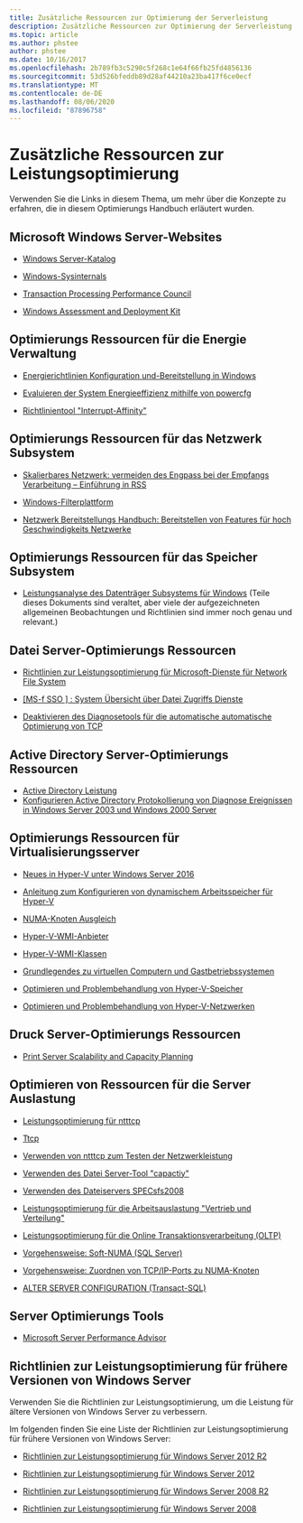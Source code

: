```yaml
---
title: Zusätzliche Ressourcen zur Optimierung der Serverleistung
description: Zusätzliche Ressourcen zur Optimierung der Serverleistung
ms.topic: article
ms.author: phstee
author: phstee
ms.date: 10/16/2017
ms.openlocfilehash: 2b789fb3c5290c5f268c1e64f66fb25fd4856136
ms.sourcegitcommit: 53d526bfeddb89d28af44210a23ba417f6ce0ecf
ms.translationtype: MT
ms.contentlocale: de-DE
ms.lasthandoff: 08/06/2020
ms.locfileid: "87896758"
---
```

# <a name="additional-performance-tuning-resources"></a>Zusätzliche Ressourcen zur Leistungsoptimierung

Verwenden Sie die Links in diesem Thema, um mehr über die Konzepte zu erfahren, die in diesem Optimierungs Handbuch erläutert wurden.

## <a name="microsoft-windows-server-websites"></a>Microsoft Windows Server-Websites
-   [Windows Server-Katalog](https://www.windowsservercatalog.com/)

-   [Windows-Sysinternals](https://technet.microsoft.com/sysinternals/default.aspx)

-   [Transaction Processing Performance Council](http://www.tpc.org/)

-   [Windows Assessment and Deployment Kit](https://developer.microsoft.com/windows/hardware/windows-assessment-deployment-kit)

## <a name="power-management-tuning-resources"></a>Optimierungs Ressourcen für die Energie Verwaltung

-   [Energierichtlinien Konfiguration und-Bereitstellung in Windows](https://msdn.microsoft.com/library/windows/hardware/mt422910.aspx)

-   [Evaluieren der System Energieeffizienz mithilfe von powercfg](https://technet.microsoft.com/library/cc748940.aspx)

-   [Richtlinientool "Interrupt-Affinity"](https://support.microsoft.com/kb/252867)

## <a name="networking-subsystem-tuning-resources"></a>Optimierungs Ressourcen für das Netzwerk Subsystem

-   [Skalierbares Netzwerk: vermeiden des Engpass bei der Empfangs Verarbeitung – Einführung in RSS](https://download.microsoft.com/download/5/D/6/5D6EAF2B-7DDF-476B-93DC-7CF0072878E6/NDIS_RSS.doc)

-   [Windows-Filterplattform](https://msdn.microsoft.com/windows/hardware/gg463267.aspx)

-   [Netzwerk Bereitstellungs Handbuch: Bereitstellen von Features für hoch Geschwindigkeits Netzwerke](https://technet.microsoft.com/library/gg162681.aspx)

## <a name="storage-subsystem-tuning-resources"></a>Optimierungs Ressourcen für das Speicher Subsystem

-   [Leistungsanalyse des Datenträger Subsystems für Windows](https://download.microsoft.com/download/e/b/a/eba1050f-a31d-436b-9281-92cdfeae4b45/subsys_perf.doc) (Teile dieses Dokuments sind veraltet, aber viele der aufgezeichneten allgemeinen Beobachtungen und Richtlinien sind immer noch genau und relevant.)

## <a name="file-server-tuning-resources"></a>Datei Server-Optimierungs Ressourcen

-   [Richtlinien zur Leistungsoptimierung für Microsoft-Dienste für Network File System](https://technet.microsoft.com/library/bb463205.aspx)

-   [\[MS-f SSO \] : System Übersicht über Datei Zugriffs Dienste](https://download.microsoft.com/download/5/0/1/501ED102-E53F-4CE0-AA6B-B0F93629DDC6/Windows/%5bMS-FSSO%5d.pdf)

-   [Deaktivieren des Diagnosetools für die automatische automatische Optimierung von TCP](https://support.microsoft.com/kb/967475)

## <a name="active-directory-server-tuning-resources"></a>Active Directory Server-Optimierungs Ressourcen
-   [Active Directory Leistung](https://msdn.microsoft.com/library/windows/hardware/dn567654(v=vs.85).aspx)
-   [Konfigurieren Active Directory Protokollierung von Diagnose Ereignissen in Windows Server 2003 und Windows 2000 Server](https://support.microsoft.com/kb/314980)

## <a name="virtualization-server-tuning-resources"></a>Optimierungs Ressourcen für Virtualisierungsserver

-   [Neues in Hyper-V unter Windows Server 2016](https://technet.microsoft.com/windows-server-docs/compute/hyper-v/what-s-new-in-hyper-v-on-windows)

-   [Anleitung zum Konfigurieren von dynamischem Arbeitsspeicher für Hyper-V](https://technet.microsoft.com/library/ff817651.aspx)

-   [NUMA-Knoten Ausgleich](https://blogs.technet.com/b/winserverperformance/archive/2009/12/10/numa-node-balancing.aspx)

-   [Hyper-V-WMI-Anbieter](https://msdn2.microsoft.com/library/cc136992(VS.85).aspx)

-   [Hyper-V-WMI-Klassen](https://msdn.microsoft.com/library/cc136986(VS.85).aspx)

-   [Grundlegendes zu virtuellen Computern und Gastbetriebssystemen](https://technet.microsoft.com/library/cc794868(v=ws.10))

-   [Optimieren und Problembehandlung von Hyper-V-Speicher](https://blogs.msdn.com/b/microsoft_press/archive/2013/07/24/new-book-optimizing-and-troubleshooting-hyper-v-storage.aspx)

-   [Optimieren und Problembehandlung von Hyper-V-Netzwerken](https://blogs.msdn.com/b/microsoft_press/archive/2013/07/12/rtm-d-today-optimizing-and-troubleshooting-hyper-v-networking.aspx)

## <a name="print-server-tuning-resources"></a>Druck Server-Optimierungs Ressourcen

-   [Print Server Scalability and Capacity Planning](https://technet.microsoft.com/library/dn554243.aspx)

## <a name="server-workload-tuning-resources"></a>Optimieren von Ressourcen für die Server Auslastung

-   [Leistungsoptimierung für ntttcp](https://msdn.microsoft.com/library/windows/hardware/dn567663(v=vs.85).aspx)

-   [Ttcp](http://en.wikipedia.org/wiki/Ttcp)

-   [Verwenden von ntttcp zum Testen der Netzwerkleistung](https://msdn.microsoft.com/windows/hardware/gg463264.aspx)

-   [Verwenden des Datei Server-Tool "capactiy"](https://msdn.microsoft.com/library/windows/hardware/dn567658(v=vs.85).aspx)

-   [Verwenden des Dateiservers SPECsfs2008](https://msdn.microsoft.com/library/windows/hardware/dn567653(v=vs.85).aspx)

-   [Leistungsoptimierung für die Arbeitsauslastung "Vertrieb und Verteilung"](https://msdn.microsoft.com/library/windows/hardware/dn567646(v=vs.85).aspx)

-   [Leistungsoptimierung für die Online Transaktionsverarbeitung (OLTP)](https://msdn.microsoft.com/library/windows/hardware/dn567642(v=vs.85).aspx)

-   [Vorgehensweise: Soft-NUMA (SQL Server)](https://go.microsoft.com/fwlink/?LinkId=98292)

-   [Vorgehensweise: Zuordnen von TCP/IP-Ports zu NUMA-Knoten](https://go.microsoft.com/fwlink/?LinkId=98293)

-   [ALTER SERVER CONFIGURATION (Transact-SQL)](https://msdn.microsoft.com/library/ee210585.aspx)


## <a name="server-tuning-tools"></a>Server Optimierungs Tools

-   [Microsoft Server Performance Advisor](https://msdn.microsoft.com/library/windows/hardware/dn481522(v=vs.85).aspx)

## <a name="performance-tuning-guidelines-for-previous-versions-of-windows-server"></a>Richtlinien zur Leistungsoptimierung für frühere Versionen von Windows Server


Verwenden Sie die Richtlinien zur Leistungsoptimierung, um die Leistung für ältere Versionen von Windows Server zu verbessern.

Im folgenden finden Sie eine Liste der Richtlinien zur Leistungsoptimierung für frühere Versionen von Windows Server:

-   [Richtlinien zur Leistungsoptimierung für Windows Server 2012 R2](https://www.microsoft.com/download/details.aspx?id=51960)

-   [Richtlinien zur Leistungsoptimierung für Windows Server 2012](https://download.microsoft.com/download/0/0/B/00BE76AF-D340-4759-8ECD-C80BC53B6231/performance-tuning-guidelines-windows-server-2012.docx)

-   [Richtlinien zur Leistungsoptimierung für Windows Server 2008 R2](https://download.microsoft.com/download/6/B/2/6B2EBD3A-302E-4553-AC00-9885BBF31E21/Perf-tun-srv-R2.docx)

-   [Richtlinien zur Leistungsoptimierung für Windows Server 2008](https://download.microsoft.com/download/9/c/5/9c5b2167-8017-4bae-9fde-d599bac8184a/Perf-tun-srv.docx)
